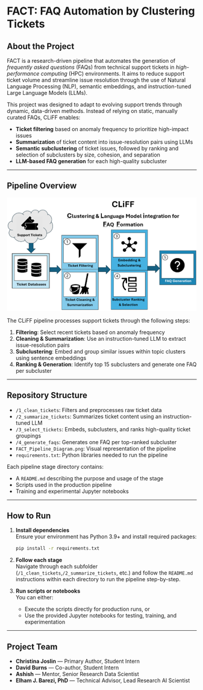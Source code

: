 # FACT: FAQ Automation by Clustering Tickets

## About the Project 
FACT is a research-driven pipeline that automates the generation of *frequently asked questions* (FAQs) from technical support tickets in *high-performance computing* (HPC) environments. It aims to reduce  support ticket volume and streamline issue resolution through the use of Natural Language Processing (NLP), semantic embeddings, and instruction-tuned Large Language Models (LLMs).

This project was designed to adapt to evolving support trends through dynamic, data-driven methods. Instead of relying on static, manually curated FAQs, CLiFF enables:

- **Ticket filtering** based on anomaly frequency to prioritize high-impact issues
- **Summarization** of ticket content into issue-resolution pairs using LLMs
- **Semantic subclustering** of ticket issues, followed by ranking and selection of subclusters by size, cohesion, and separation
- **LLM-based FAQ generation** for each high-quality subcluster

--- 

## Pipeline Overview

<img src="CLiFF_Pipeline_Diagram.png" alt="CLiFF Pipeline Diagram" width="700"/>

The CLiFF pipeline processes support tickets through the following steps:

1. **Filtering**: Select recent tickets based on anomaly frequency  
2. **Cleaning & Summarization**: Use an instruction-tuned LLM to extract issue-resolution pairs  
3. **Subclustering**: Embed and group similar issues within topic clusters using sentence embeddings  
4. **Ranking & Generation**: Identify top 15 subclusters and generate one FAQ per subcluster 

---

## Repository Structure

- `/1_clean_tickets`: Filters and preprocesses raw ticket data  
- `/2_summarize_tickets`: Summarizes ticket content using an instruction-tuned LLM  
- `/3_select_tickets`: Embeds, subclusters, and ranks high-quality ticket groupings  
- `/4_generate_faqs`: Generates one FAQ per top-ranked subcluster  
- `FACT_Pipeline_Diagram.png`: Visual representation of the pipeline  
- `requirements.txt`: Python libraries needed to run the pipeline  

Each pipeline stage directory contains:
- A `README.md` describing the purpose and usage of the stage  
- Scripts used in the production pipeline  
- Training and experimental Jupyter notebooks 

--- 

## How to Run 

1. **Install dependencies**  
   Ensure your environment has Python 3.9+ and install required packages:  
   ```bash
   pip install -r requirements.txt
2. **Follow each stage**
    <br>
    Navigate through each subfolder (`/1_clean_tickets`,`/2_summarize_tickets`, etc.) and follow the `README.md` instructions within each directory to run the pipeline step-by-step.

3. **Run scripts or notebooks**
    <br>
    You can either:
    - Execute the scripts directly for production runs, or
    - Use the provided Jupyter notebooks for testing, training, and experimentation  

--- 

## Project Team

- **Christina Joslin** — Primary Author, Student Intern   
- **David Burns** — Co-author, Student Intern  
- **Ashish** — Mentor, Senior Research Data Scientist 
- **Elham J. Barezi, PhD** — Technical Advisor, Lead Research AI Scientist  
